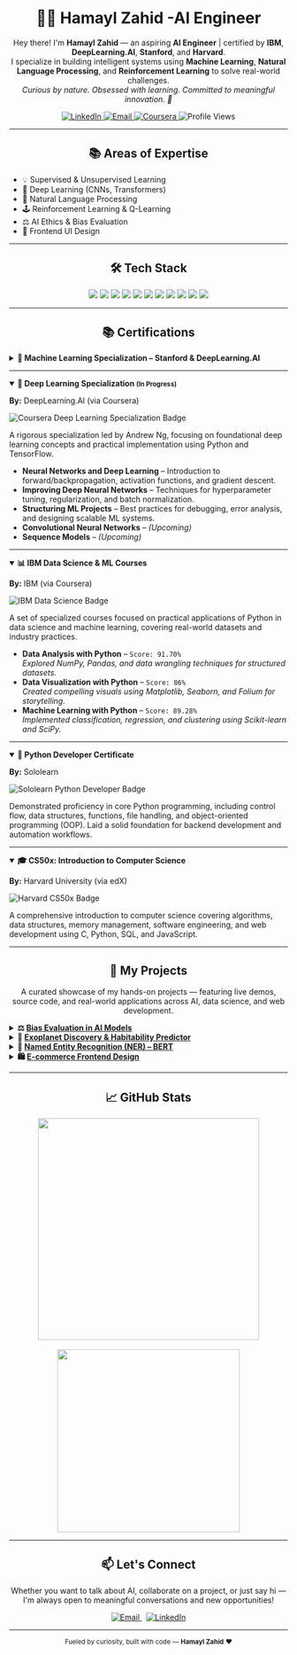 <h1 align="center">👩‍🎓 Hamayl Zahid -AI Engineer </h1>
<p align="center">
  Hey there! I'm <strong>Hamayl Zahid</strong> — an aspiring <strong>AI Engineer</strong> | certified by <strong>IBM</strong>, <strong>DeepLearning.AI</strong>, <strong>Stanford</strong>, and <strong>Harvard</strong>.
  <br>I specialize in building intelligent systems using <strong>Machine Learning</strong>, <strong>Natural Language Processing</strong>, and <strong>Reinforcement Learning</strong> to solve real-world challenges.
  <br><em>Curious by nature. Obsessed with learning. Committed to meaningful innovation. 🚀</em>
</p>

<p align="center">
  <a href="https://www.linkedin.com/in/hamaylzahid" target="_blank" rel="noopener noreferrer">
    <img src="https://img.shields.io/badge/LinkedIn-0077B5?style=flat-square&logo=linkedin&logoColor=white" alt="LinkedIn" />
  </a>
  <a href="mailto:maylzahid588@gmail.com" target="_blank" rel="noopener noreferrer">
    <img src="https://img.shields.io/badge/Email-Email%20Me-red?style=flat-square&logo=gmail&logoColor=white" alt="Email" />
  </a>
  <a href="https://www.coursera.org/user/52c2f5daaa1c77c78350939367aa4cf6" target="_blank" rel="noopener noreferrer">
    <img src="https://img.shields.io/badge/Coursera-0056D2?style=flat-square&logo=coursera&logoColor=white" alt="Coursera" />
  </a>
  <img src="https://komarev.com/ghpvc/?username=hamaylzahid&label=Profile%20Views&color=0e75b6&style=flat-square" alt="Profile Views" />
</p>



---

<h2 align="center">📚 Areas of Expertise</h2>

<ul>
  <li>💡 Supervised & Unsupervised Learning</li>
  <li>🧠 Deep Learning (CNNs, Transformers)</li>
  <li>📄 Natural Language Processing</li>
  <li>🕹️ Reinforcement Learning & Q-Learning</li>
  <li>⚖️ AI Ethics & Bias Evaluation</li>
  <li>🎨 Frontend UI Design</li>
</ul>

---

<h2 align="center">🛠 Tech Stack</h2>

<p align="center">
  <img src="https://img.shields.io/badge/Python-3776AB?style=flat&logo=python&logoColor=white"/>
  <img src="https://img.shields.io/badge/TensorFlow-FF6F00?style=flat&logo=tensorflow&logoColor=white"/>
  <img src="https://img.shields.io/badge/Keras-D00000?style=flat&logo=keras&logoColor=white"/>
  <img src="https://img.shields.io/badge/Scikit--learn-F7931E?style=flat&logo=scikit-learn&logoColor=white"/>
  <img src="https://img.shields.io/badge/Pandas-150458?style=flat&logo=pandas&logoColor=white"/>
  <img src="https://img.shields.io/badge/NumPy-013243?style=flat&logo=numpy&logoColor=white"/>
  <img src="https://img.shields.io/badge/Matplotlib-11557C?style=flat"/>
  <img src="https://img.shields.io/badge/Jupyter-F37626?style=flat&logo=Jupyter&logoColor=white"/>
  <img src="https://img.shields.io/badge/HTML5-E34F26?style=flat&logo=html5&logoColor=white"/>
  <img src="https://img.shields.io/badge/CSS3-1572B6?style=flat&logo=css3&logoColor=white"/>
  <img src="https://img.shields.io/badge/Git-F05032?style=flat&logo=git&logoColor=white"/>
</p>

---



<h2 align="center">📚 Certifications</h2>

<details>
  <summary><strong>🤖 Machine Learning Specialization – Stanford & DeepLearning.AI</strong></summary>
  <p><strong>By:</strong> DeepLearning.AI & Stanford University<br/>
  <a href="https://coursera.org/share/bfe5447bfbd523114b611dc1415a47cd" target="_blank">View Certificate</a></p>

  <p>
    <img src="https://img.shields.io/badge/Stanford%20%26%20DeepLearning.AI-Machine%20Learning%20Specialization-blue?style=flat-square&logo=coursera" alt="Coursera ML Specialization Badge"/>
  </p>

  <p>
    A comprehensive specialization by Andrew Ng, covering core machine learning algorithms, model optimization, and real-world applications.
  </p>

  <ul>
    <li><strong>Supervised ML: Regression & Classification</strong> – 99.83%</li>
    <li><strong>Advanced Learning Algorithms</strong> – 100%</li>
    <li><strong>Unsupervised Learning, Recommenders & RL</strong> – 98.80%</li>
  </ul>
</details>


<hr>

<details open>
  <summary><strong>🧠 Deep Learning Specialization <small>(In Progress)</small></strong></summary>
  <p><strong>By:</strong> DeepLearning.AI (via Coursera)</p>

  <p>
    <img src="https://img.shields.io/badge/DeepLearning.AI-Specialization-blue?style=flat-square&logo=coursera" alt="Coursera Deep Learning Specialization Badge"/>
  </p>

  <p>
    A rigorous specialization led by Andrew Ng, focusing on foundational deep learning concepts and practical implementation using Python and TensorFlow.
  </p>

  <ul>
    <li><strong>Neural Networks and Deep Learning</strong> – Introduction to forward/backpropagation, activation functions, and gradient descent.</li>
    <li><strong>Improving Deep Neural Networks</strong> – Techniques for hyperparameter tuning, regularization, and batch normalization.</li>
    <li><strong>Structuring ML Projects</strong> – Best practices for debugging, error analysis, and designing scalable ML systems.</li>
    <li><strong>Convolutional Neural Networks</strong> – <em>(Upcoming)</em></li>
    <li><strong>Sequence Models</strong> – <em>(Upcoming)</em></li>
  </ul>
</details>

<hr>

<details open>
  <summary><strong>📊 IBM Data Science & ML Courses</strong></summary>
  <p><strong>By:</strong> IBM (via Coursera)</p>

  <p>
    <img src="https://img.shields.io/badge/IBM-Data%20Science%20%26%20ML-blue?style=flat-square&logo=ibm" alt="IBM Data Science Badge"/>
  </p>

  <p>
    A set of specialized courses focused on practical applications of Python in data science and machine learning, covering real-world datasets and industry practices.
  </p>

  <ul>
    <li>
      <strong>Data Analysis with Python</strong> – <code>Score: 91.70%</code><br>
      <em>Explored NumPy, Pandas, and data wrangling techniques for structured datasets.</em>
    </li>
    <li>
      <strong>Data Visualization with Python</strong> – <code>Score: 86%</code><br>
      <em>Created compelling visuals using Matplotlib, Seaborn, and Folium for storytelling.</em>
    </li>
    <li>
      <strong>Machine Learning with Python</strong> – <code>Score: 89.28%</code><br>
      <em>Implemented classification, regression, and clustering using Scikit-learn and SciPy.</em>
    </li>
  </ul>
</details>


<hr>

<details open>
  <summary><strong>🐍 Python Developer Certificate</strong></summary>
  <p><strong>By:</strong> Sololearn</p>

  <p>
    <img src="https://img.shields.io/badge/Sololearn-Python%20Developer-blue?style=flat-square&logo=python" alt="Sololearn Python Developer Badge"/>
  </p>

  <p>
    Demonstrated proficiency in core Python programming, including control flow, data structures, functions, file handling, and object-oriented programming (OOP). Laid a solid foundation for backend development and automation workflows.
  </p>
</details>

<hr>

<details open>
  <summary><strong>🎓 CS50x: Introduction to Computer Science</strong></summary>
  <p><strong>By:</strong> Harvard University (via edX)</p>

  <p>
    <img src="https://img.shields.io/badge/edX-CS50x-blue?style=flat-square&logo=edx" alt="Harvard CS50x Badge"/>
  </p>

  <p>
    A comprehensive introduction to computer science covering algorithms, data structures, memory management, software engineering, and web development using C, Python, SQL, and JavaScript.
  </p>
</details>




---

<h2 align="center">🌟 My Projects</h2>
<p align="center">
  A curated showcase of my hands-on projects — featuring live demos, source code, and real-world applications across AI, data science, and web development.
</p>


<details>
  <summary><strong>⚖️ <a href="https://github.com/hamaylzahid/ResponsibleAI_BiasCheck" target="_blank">Bias Evaluation in AI Models</a></strong></summary>

**Repo:** [`ResponsibleAI_BiasCheck`](https://github.com/hamaylzahid/ResponsibleAI_BiasCheck)  
Developed a responsible AI evaluation tool to detect, quantify, and visualize algorithmic bias across demographic groups in machine learning models.  
Implemented core fairness metrics like Demographic Parity and Equalized Odds, with clear visual insights into disparities.  
Also proposed actionable bias mitigation strategies, supporting more ethical and inclusive AI development.

[![Live Demo](https://img.shields.io/badge/Live%20Demo-Streamlit-blue?style=for-the-badge&logo=streamlit)](https://responsibleaibiascheck-h6p9vyyjmsmyemycpsidaz.streamlit.app/)

**Key Features:**
- Bias metrics: Demographic Parity, Equalized Odds  
- Group-wise accuracy/performance breakdown  
- Visualizations of disparity and fairness violations  
- Insights and suggestions for bias reduction



**📌 Outcome:**  
Highlighted hidden model biases and supported better decision-making in AI system deployment.

**Tech Used:**  
![Python](https://img.shields.io/badge/Python-3776AB?style=for-the-badge&logo=python&logoColor=white)
![Matplotlib](https://img.shields.io/badge/Matplotlib-000000?style=for-the-badge&logo=matplotlib)
![Seaborn](https://img.shields.io/badge/Seaborn-2E2E2E?style=for-the-badge&logo=python&logoColor=white)
![Fairlearn](https://img.shields.io/badge/Fairlearn-blue?style=for-the-badge)
</details>



<details>
  <summary><strong>🌌 <a href="https://github.com/hamaylzahid/exoplanet-discovery-habitability-predictor" target="_blank">Exoplanet Discovery & Habitability Predictor</a></strong></summary>

**Repo:** [`exoplanet-discovery-habitability-predictor`](https://github.com/hamaylzahid/exoplanet-discovery-habitability-predictor)  
Performed EDA and built a custom machine learning model to classify potentially habitable exoplanets using real astrophysical data.
Explored key features like orbital period, planet mass, and temperature to train predictive classifiers.
The final model provides interpretable predictions and supports astrobiological research into Earth-like planet discovery.

[![Live Demo](https://img.shields.io/badge/Live%20Demo-Streamlit-blue?style=for-the-badge&logo=streamlit)](https://exoplanet-discovery-habitability-predictor-7vaq2zm4ann8wycylyn.streamlit.app/)

**Key Features:**
- NASA/Kaggle exoplanet dataset  
- Random Forest, SVM classification  
- Feature importance & habitability scoring  
- Clean, interpretable model output

**📌 Outcome:**  
Supported astrobiology research by modeling real habitability indicators.

**Tech Used:**  
![Python](https://img.shields.io/badge/Python-3776AB?style=for-the-badge&logo=python&logoColor=white)
![Scikit-learn](https://img.shields.io/badge/Scikit--learn-F7931E?style=for-the-badge&logo=scikit-learn&logoColor=white)
![Pandas](https://img.shields.io/badge/Pandas-150458?style=for-the-badge&logo=pandas&logoColor=white)
![Seaborn](https://img.shields.io/badge/Seaborn-2E2E2E?style=for-the-badge&logo=python&logoColor=white)
![Matplotlib](https://img.shields.io/badge/Matplotlib-000000?style=for-the-badge&logo=matplotlib)

</details>


<details>
  <summary><strong>🧠 <a href="https://github.com/hamaylzahid/bert-ner-visualized" target="_blank">Named Entity Recognition (NER) – BERT</a></strong></summary>

**Repo:** [`bert-ner-visualized`](https://github.com/hamaylzahid/bert-ner-visualized)  
Built a CPU-optimized Named Entity Recognition (NER) system using BERT and HuggingFace Transformers.
The model extracts entities from raw text with high accuracy and displays results using an intuitive, color-coded visualization.
Includes complete preprocessing, token alignment, and evaluation metrics like precision, recall, and F1-score — all without requiring GPU acceleration.

**Key Features:**
- HuggingFace Transformers  
- Visualized entity highlights  
- F1, precision, recall evaluation  
- Robust preprocessing and token mapping

**📌 Outcome:**  
Delivered an efficient, visual-friendly solution for named entity recognition without GPU dependency.

**Tech Used:**  
![Python](https://img.shields.io/badge/Python-3776AB?style=for-the-badge&logo=python&logoColor=white)
![Transformers](https://img.shields.io/badge/Transformers-HuggingFace-yellow?style=for-the-badge&logo=huggingface&logoColor=black)
![Matplotlib](https://img.shields.io/badge/Matplotlib-000000?style=for-the-badge&logo=matplotlib)
![Scikit-learn](https://img.shields.io/badge/Scikit--learn-F7931E?style=for-the-badge&logo=scikit-learn&logoColor=white)
</details>


<details>
  <summary><strong>🛍️ <a href="https://github.com/hamaylzahid/ecommerce-frontend-design" target="_blank">E-commerce Frontend Design</a></strong></summary>

**Repo:** [`ecommerce-frontend-design`](https://github.com/hamaylzahid/ecommerce-frontend-design)  
Developed a **modern, responsive frontend UI** for an e-commerce platform using clean HTML/CSS/JS.  
Focused on user experience, layout consistency, and smooth interactivity to emulate a real-world online shopping interface.

[![Live Demo](https://img.shields.io/badge/Live%20Demo-Visit-green?style=for-the-badge&logo=githubpages)](https://hamaylzahid.github.io/ecommerce-frontend-design/)

**Project Highlights:**
- Mobile-first responsive layout  
- Interactive product grid & navbar  
- Hover effects & cart logic  

**📌 Outcome:**  
A visually polished UI, ready for integration with any backend or API.

**Tech Used:**  
![HTML](https://img.shields.io/badge/HTML5-E34F26?style=for-the-badge&logo=html5&logoColor=white)
![CSS](https://img.shields.io/badge/CSS3-1572B6?style=for-the-badge&logo=css3&logoColor=white)
![JavaScript](https://img.shields.io/badge/JavaScript-F7DF1E?style=for-the-badge&logo=javascript&logoColor=black)

</details>



---

<h2 align="center">📈 GitHub Stats</h2>

<p align="center">
  <img src="https://github-readme-stats.vercel.app/api?username=hamaylzahid&show_icons=true&theme=default&hide_border=true" width="400"/>
  <br><br>
  <img src="https://github-readme-stats.vercel.app/api/top-langs/?username=hamaylzahid&layout=compact&hide_border=true&theme=default" width="330"/>
</p>

---
<h2 align="center">📫 Let's Connect</h2>

<p align="center">
  Whether you want to talk about AI, collaborate on a project, or just say hi —<br>
  I'm always open to meaningful conversations and new opportunities!
</p>

<p align="center">
  <a href="mailto:maylzahid588@gmail.com">
    <img src="https://img.shields.io/badge/Say%20Hi!-Email%20Me-red?style=flat-square&logo=gmail" alt="Email" />
  </a>
  &nbsp;
  <a href="https://www.linkedin.com/in/hamaylzahid/" target="_blank">
    <img src="https://img.shields.io/badge/Connect-LinkedIn-blue?style=flat-square&logo=linkedin" alt="LinkedIn" />
  </a>
</p>





---

<p align="center"><sub> Fueled by curiosity, built with code — <strong>Hamayl Zahid</strong> ❤️</sub></p>


